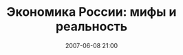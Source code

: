 ---
layout: post
title: "Экономика России: мифы и реальность"
date: 2007-06-08 21:00
file: http://zapsm.github.io/audio/2017-06-08-экономика-россии.mp3
excerpt: Гость программы - Андрей Илларионов
summary: Гость программы - Андрей Илларионов
duration: "01:01:30"
length: "37959744"
explicit: "no"
block: "no"
---